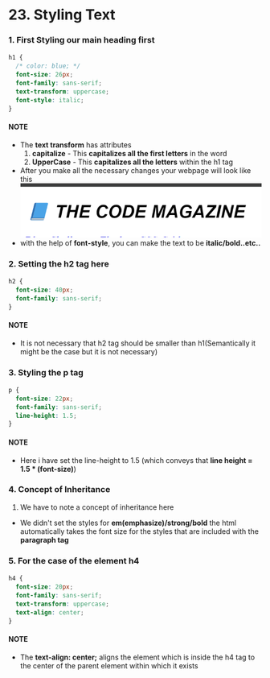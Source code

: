 # 23. Styling Text

### 1. First Styling our main heading first 
```CSS
h1 {
  /* color: blue; */
  font-size: 26px;
  font-family: sans-serif; 
  text-transform: uppercase;
  font-style: italic;
}
```
#### NOTE
* The **text transform** has attributes  
  1. **capitalize** - This **capitalizes all the first letters** in the word
  2. **UpperCase** - This **capitalizes all the letters** within the h1 tag  
* After you make all the necessary changes your webpage will look like this 
![Styling the H1](./images/23_Styling_The_H1.png)
* with the help of **font-style**, you can make the text to be **italic/bold..etc..**

### 2. Setting the **h2 tag** here 
```CSS
h2 {
  font-size: 40px;
  font-family: sans-serif;
}
```
#### NOTE
* It is not necessary that h2 tag should be smaller than h1(Semantically it might be the case but it is not necessary)

### 3. Styling the **p tag**
```CSS
p {
  font-size: 22px;
  font-family: sans-serif;
  line-height: 1.5;
}
```
#### NOTE
* Here i have set the line-height to 1.5 (which conveys that **line height = 1.5 * (font-size)**)

### 4. Concept of **Inheritance**
1. We have to note a concept of inheritance here 
  * We didn't set the styles for **em(emphasize)/strong/bold** the html automatically takes the font size for the styles that are included with the **paragraph tag**

### 5. For the case of the element h4
```CSS
h4 {
  font-size: 20px;
  font-family: sans-serif;
  text-transform: uppercase;
  text-align: center;
}
```
#### NOTE
* The **text-align: center;** aligns the element which is inside the h4 tag to the center of the parent element within which it exists 